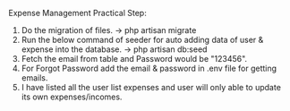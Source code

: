 Expense Management Practical Step:

1. Do the migration of files.
     -> php artisan migrate
2. Run the below command of seeder for auto adding data of user & expense into the database.
    -> php artisan db:seed
3. Fetch the email from table and Password would be "123456".
4. For Forgot Password add the email & password in .env file for getting emails.
5. I have listed all the user list expenses and user will only able to update its own expenses/incomes. 
